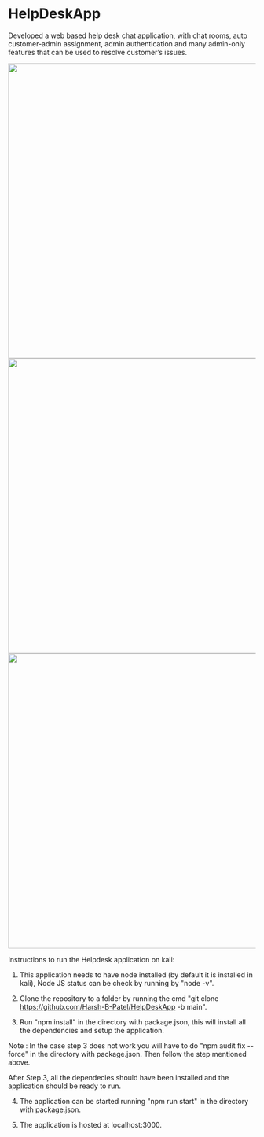 # HelpDeskApp

Developed a web based help desk chat application, with chat rooms, auto customer-admin assignment, admin authentication and many admin-only features that can be used to resolve customer’s issues.

<img src="https://user-images.githubusercontent.com/46072683/167728746-1d0b4ab1-a02d-4a21-9c78-b08ff7aca475.png" width="600">

<img src="https://user-images.githubusercontent.com/46072683/167728755-7f1e5a91-8660-4538-a6ed-8eb86651d1b6.png" width="600">

<img src="https://user-images.githubusercontent.com/46072683/167728762-48aea6a8-0c38-4ce4-8be4-6635f6f0f486.png" width="600">



Instructions to run the  Helpdesk application on kali:

1) This application needs to have node installed (by default it is installed in kali), Node JS status can be check by running by "node -v". 

2) Clone the repository to a folder by running the cmd "git clone https://github.com/Harsh-B-Patel/HelpDeskApp -b main".

3) Run "npm install" in the directory with package.json, this will install all the dependencies and setup the application. 

Note : In the case step 3 does not work you will have to do "npm audit fix --force" in the directory with package.json. Then follow the step mentioned above. 

After Step 3, all the dependecies should have been installed and the application should be ready to run. 

4) The application can be started running "npm run start" in the directory with package.json. 

5) The application is hosted at localhost:3000.


